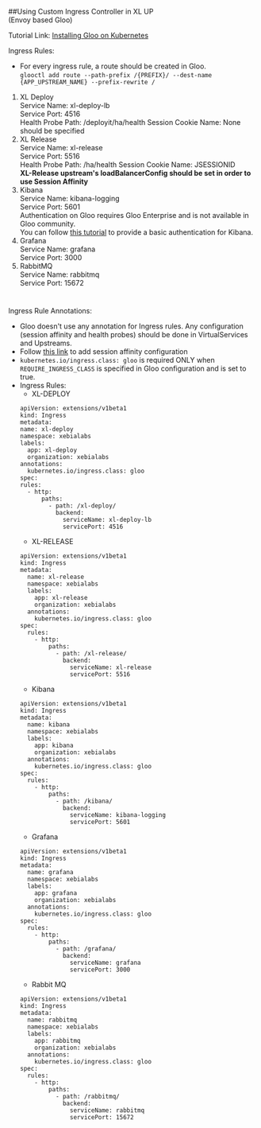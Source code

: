 ##Using Custom Ingress Controller in XL UP<br/>(Envoy based Gloo)

Tutorial Link: <a href="https://docs.solo.io/gloo/1.3.0/installation/gateway/kubernetes/">Installing Gloo on Kubernetes</a>

Ingress Rules:
- For every ingress rule, a route should be created in Gloo.<br/> 
`glooctl add route --path-prefix /{PREFIX}/ --dest-name {APP_UPSTREAM_NAME} --prefix-rewrite /`
1. XL Deploy <br/>
Service Name: xl-deploy-lb<br/>
Service Port: 4516<br/>
Health Probe Path: /deployit/ha/health
Session Cookie Name: None should be specified
2. XL Release <br/>
Service Name: xl-release<br/>
Service Port: 5516<br/>
Health Probe Path: /ha/health
Session Cookie Name: JSESSIONID<br/>
**XL-Release upstream's loadBalancerConfig should be set in order to use Session Affinity**
3. Kibana <br/>
Service Name: kibana-logging<br/>
Service Port: 5601<br/>
Authentication on Gloo requires Gloo Enterprise and is not available in Gloo community.<br/>
You can follow <a href='https://docs.solo.io/gloo/latest/security/auth/basic_auth/'>this tutorial</a> to provide a basic authentication for Kibana.
4. Grafana<br/>
Service Name: grafana<br/>
Service Port: 3000
5. RabbitMQ<br/>
Service Name: rabbitmq<br/>
Service Port: 15672
#
Ingress Rule Annotations:<br/>
- Gloo doesn't use any annotation for Ingress rules. Any configuration (session affinity and health probes) should be done in VirtualServices and Upstreams.
- Follow <a href="https://docs.solo.io/gloo/1.1.0/advanced_configuration/session_affinity/">this link</a> to add session affinity configuration
- `kubernetes.io/ingress.class: gloo` is required ONLY when `REQUIRE_INGRESS_CLASS` is specified in Gloo configuration and is set to true.
- Ingress Rules:
    * XL-DEPLOY
    ```
  apiVersion: extensions/v1beta1
  kind: Ingress
  metadata:
    name: xl-deploy
    namespace: xebialabs
    labels:
      app: xl-deploy
      organization: xebialabs
    annotations:
      kubernetes.io/ingress.class: gloo
  spec:
    rules:
      - http:
          paths:
            - path: /xl-deploy/
              backend:
                serviceName: xl-deploy-lb
                servicePort: 4516
    ```
    * XL-RELEASE
    ```
    apiVersion: extensions/v1beta1
    kind: Ingress
    metadata:
      name: xl-release
      namespace: xebialabs
      labels:
        app: xl-release
        organization: xebialabs
      annotations:
        kubernetes.io/ingress.class: gloo
    spec:
      rules:
        - http:
            paths:
              - path: /xl-release/
                backend:
                  serviceName: xl-release
                  servicePort: 5516
    ```
    * Kibana
    ```
    apiVersion: extensions/v1beta1
    kind: Ingress
    metadata:
      name: kibana
      namespace: xebialabs
      labels:
        app: kibana
        organization: xebialabs
      annotations:
        kubernetes.io/ingress.class: gloo
    spec:
      rules:
        - http:
            paths:
              - path: /kibana/
                backend:
                  serviceName: kibana-logging
                  servicePort: 5601
    ```
    * Grafana
    ```
    apiVersion: extensions/v1beta1
    kind: Ingress
    metadata:
      name: grafana
      namespace: xebialabs
      labels:
        app: grafana
        organization: xebialabs
      annotations:
        kubernetes.io/ingress.class: gloo
    spec:
      rules:
        - http:
            paths:
              - path: /grafana/
                backend:
                  serviceName: grafana
                  servicePort: 3000
    ```
    * Rabbit MQ
    ```
    apiVersion: extensions/v1beta1
    kind: Ingress
    metadata:
      name: rabbitmq
      namespace: xebialabs
      labels:
        app: rabbitmq
        organization: xebialabs
      annotations:
        kubernetes.io/ingress.class: gloo
    spec:
      rules:
        - http:
            paths:
              - path: /rabbitmq/
                backend:
                  serviceName: rabbitmq
                  servicePort: 15672
    ```